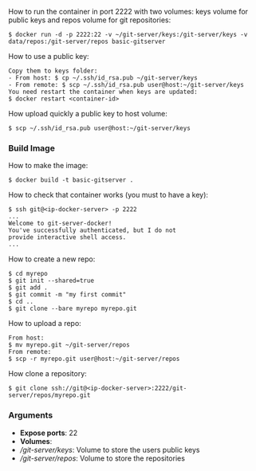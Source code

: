 How to run the container in port 2222 with two volumes: keys volume for public keys and repos volume for git repositories:

	$ docker run -d -p 2222:22 -v ~/git-server/keys:/git-server/keys -v data/repos:/git-server/repos basic-gitserver

How to use a public key:

    Copy them to keys folder: 
	- From host: $ cp ~/.ssh/id_rsa.pub ~/git-server/keys
	- From remote: $ scp ~/.ssh/id_rsa.pub user@host:~/git-server/keys
	You need restart the container when keys are updated:
	$ docker restart <container-id>

How upload quickly a public key to host volume:

	$ scp ~/.ssh/id_rsa.pub user@host:~/git-server/keys

### Build Image

How to make the image:

	$ docker build -t basic-gitserver .

How to check that container works (you must to have a key):

	$ ssh git@<ip-docker-server> -p 2222
	...
	Welcome to git-server-docker!
	You've successfully authenticated, but I do not
	provide interactive shell access.
	...

How to create a new repo:

	$ cd myrepo
	$ git init --shared=true
	$ git add .
	$ git commit -m "my first commit"
	$ cd ..
	$ git clone --bare myrepo myrepo.git

How to upload a repo:

	From host:
	$ mv myrepo.git ~/git-server/repos
	From remote:
	$ scp -r myrepo.git user@host:~/git-server/repos

How clone a repository:

	$ git clone ssh://git@<ip-docker-server>:2222/git-server/repos/myrepo.git

### Arguments

* **Expose ports**: 22
* **Volumes**:
 * */git-server/keys*: Volume to store the users public keys
 * */git-server/repos*: Volume to store the repositories
